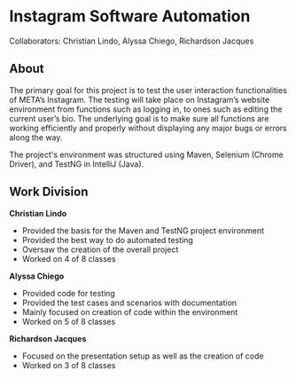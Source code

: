 # Instagram Software Automation
Collaborators: Christian Lindo, Alyssa Chiego, Richardson Jacques


## About
The primary goal for this project is to test the user interaction functionalities of META’s Instagram. The testing will take place on Instagram’s website environment from functions such as logging in, to ones such as editing the current user’s bio. The underlying goal is to make sure all functions are working efficiently and properly without displaying any major bugs or errors along the way. 

The project's environment was structured using Maven, Selenium (Chrome Driver), and TestNG in IntelliJ (Java).


## Work Division

  **Christian Lindo**
  * Provided the basis for the Maven and TestNG project environment
  * Provided the best way to do automated testing
  * Oversaw the creation of the overall project
  * Worked on 4 of 8 classes

  
  **Alyssa Chiego**
  * Provided code for testing
  * Provided the test cases and scenarios with documentation
  * Mainly focused on creation of code within the environment
  * Worked on 5 of 8 classes

    
  **Richardson Jacques**
  * Focused on the presentation setup as well as the creation of code
  * Worked on 3 of 8 classes
